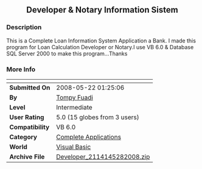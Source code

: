 ﻿<div align="center">

## Developer &amp; Notary Information Sistem


</div>

### Description

This is a Complete Loan Information System Application a Bank. I made this program for Loan Calculation Developer or Notary.I use VB 6.0 &amp; Database SQL Server 2000 to make this program...Thanks
 
### More Info
 


<span>             |<span>
---                |---
**Submitted On**   |2008-05-22 01:25:06
**By**             |[Tompy Fuadi](https://github.com/Planet-Source-Code/PSCIndex/blob/master/ByAuthor/tompy-fuadi.md)
**Level**          |Intermediate
**User Rating**    |5.0 (15 globes from 3 users)
**Compatibility**  |VB 6\.0
**Category**       |[Complete Applications](https://github.com/Planet-Source-Code/PSCIndex/blob/master/ByCategory/complete-applications__1-27.md)
**World**          |[Visual Basic](https://github.com/Planet-Source-Code/PSCIndex/blob/master/ByWorld/visual-basic.md)
**Archive File**   |[Developer\_2114145282008\.zip](https://github.com/Planet-Source-Code/tompy-fuadi-developer-amp-notary-information-sistem__1-70593/archive/master.zip)








